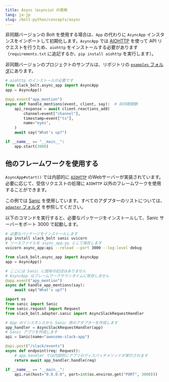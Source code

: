 ```yaml
---
title: Async（asyncio）の使用
lang: ja-jp
slug: /bolt-python/concepts/async
---
```


非同期バージョンの Bolt を使用する場合は、`App` の代わりに `AsyncApp` インスタンスをインポートして初期化します。`AsyncApp` では <a href="https://docs.aiohttp.org/">AIOHTTP</a> を使って API リクエストを行うため、`aiohttp` をインストールする必要があります（`requirements.txt` に追記するか、`pip install aiohttp` を実行します）。

非同期バージョンのプロジェクトのサンプルは、リポジトリの <a href="https://github.com/slackapi/bolt-python/tree/main/examples">`examples` フォルダ</a>にあります。

```python
# aiohttp のインストールが必要です
from slack_bolt.async_app import AsyncApp
app = AsyncApp()

@app.event("app_mention")
async def handle_mentions(event, client, say):  # 非同期関数
    api_response = await client.reactions_add(
        channel=event["channel"],
        timestamp=event["ts"],
        name="eyes",
    )
    await say("What's up?")

if __name__ == "__main__":
    app.start(3000)
```

## 他のフレームワークを使用する

`AsyncApp#start()` では内部的に [`AIOHTTP`](https://docs.aiohttp.org/) のWebサーバーが実装されています。必要に応じて、受信リクエストの処理に `AIOHTTP` 以外のフレームワークを使用することができます。

この例では [Sanic](https://sanicframework.org/) を使用しています。すべてのアダプターのリストについては、[`adapter` フォルダ](https://github.com/slackapi/bolt-python/tree/main/slack_bolt/adapter) を参照してください。

以下のコマンドを実行すると、必要なパッケージをインストールして、Sanic サーバーをポート 3000 で起動します。

```bash
# 必要なパッケージをインストールします
pip install slack_bolt sanic uvicorn
# ソースファイルを async_app.py として保存します
uvicorn async_app:api --reload --port 3000 --log-level debug
```

```python
from slack_bolt.async_app import AsyncApp
app = AsyncApp()

# ここには Sanic に固有の記述はありません
# AsyncApp はフレームワークやランタイムに依存しません
@app.event("app_mention")
async def handle_app_mentions(say):
    await say("What's up?")

import os
from sanic import Sanic
from sanic.request import Request
from slack_bolt.adapter.sanic import AsyncSlackRequestHandler

# App のインスタンスから Sanic 用のアダプターを作成します
app_handler = AsyncSlackRequestHandler(app)
# Sanic アプリを作成します
api = Sanic(name="awesome-slack-app")

@api.post("/slack/events")
async def endpoint(req: Request):
    # app_handler では内部的にアプリのディスパッチメソッドが実行されます
    return await app_handler.handle(req)

if __name__ == "__main__":
    api.run(host="0.0.0.0", port=int(os.environ.get("PORT", 3000)))
```